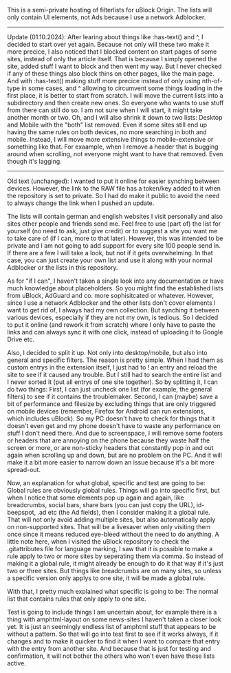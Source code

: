 This is a semi-private hosting of filterlists for uBlock Origin.
The lists will only contain UI elements, not Ads because I use a network Adblocker.

_____ 
Update (01.10.2024): After learing about things like :has-text() and ^, I decided to start over yet again. Because not only will these two make it more precice, I also noticed that I blocked content on start pages of some sites, instead of only the article itself. That is because I simply opened the site, added stuff I want to block and then went my way. But I never checked if any of these things also block thins on other pages, like the main page. And with :has-text() making stuff more precice instead of only using nth-of-type in some cases, and ^ allowing to circumvent some things loading in the first place, it is better to start from scratch. I will move the current lists into a subdirectory and then create new ones. So everyone who wants to use stuff from there can still do so. I am not sure when I will start, it might take another month or two.
Oh, and I will also shrink it down to two lists: Desktop and Mobile with the "both" list removed. Even if some sites still end up having the same rules on both devices, no more searching in both and mobile. Instead, I will move more extensive things to mobile-extensive or something like that. For exaample, when I remove a header that is bugging around when scrolling, not everyone might want to have that removed. Even though it's lagging.
_____

Old text (unchanged):
I wanted to put it online for easier synching between devices. However, the link to the RAW file has a token/key added to it when the repository is set to private. So I had do make it public to avoid the need to always change the link when I pushed an update.

The lists will contain german and english websites I visit personally and also sites other people and friends send me. Feel free to use (part of) the list for yourself (no need to ask, just give credit) or to suggest a site you want me to take care of (if I can, more to that later). However, this was intended to be private and I am not going to add support for every site 100 people send in. If there are a few I will take a look, but not if it gets overwhelming. In that case, you can just create your own list and use it along with your normal Adblocker or the lists in this repository.

As for "if I can", I haven't taken a single look into any documentation or have much knowledge about placeholders. So you might find the established lists from uBlock, AdGuard and co. more sophisitcated or whatever. However, since I use a network Adblocker and the other lists don't cover elements I want to get rid of, I always had my own collection. But synching it between various devices, especially if they are not my own, is tedious. So I decided to put it online (and rework it from scratch) where I only have to paste the links and can always sync it with one click, instead of uploading it to Google Drive etc.

Also, I decided to split it up. Not only into desktop/mobile, but also into general and specific filters. The reason is pretty simple. When I had them as custom entrys in the extension itself, I just had to ! an entry and reload the site to see if it caused any trouble. But I still had to search the entire list and I never sorted it (put all entrys of one site together). So by splitting it, I can do two things:
First, I can just uncheck one list (for example, the general filters) to see if it contains the troublemaker. Second, I can (maybe) save a bit of performance and filesize by excluding things that are only triggered on mobile devices (remember, Firefox for Android can run extensions, which includes uBlock). So my PC doesn't have to check for things that it doesn't even get and my phone doesn't have to waste any performance on stuff I don't need there. And due to screenspace, I will remove some footers or headers that are annoying on the phone because they waste half the screen or more, or are non-sticky headers that constantly pop in and out again when scrolling up and down, but are no problem on the PC. And it will make it a bit more easier to narrow down an issue because it's a bit more spread-out.


Now, an explanation for what global, specific and test are going to be:
Global rules are obviously global rules. Things will go into specific first, but when I notice that some elements pop up again and again, like breadcrumbs, social bars, share bars (you can just copy the URL), id-beepspot, .ad etc (the Ad fields), then I consider making it a global rule. That will not only avoid adding multiple sites, but also automatically apply on non-supported sites. That will be a livesaver when only visiting them once since it means reduced eye-bleed without the need to do anything.
A little note here, when I visited the uBlock repository to check the .gitattributes file for language marking, I saw that it is possible to make a rule apply to two or more sites by seperating them via comma. So instead of making it a global rule, it might already be enough to do it that way if it's just two or three sites. But things like breadcrumbs are on many sites, so unless a specific version only applys to one site, it will be made a global rule.

With that, I pretty much explained what specific is going to be: The normal list that contains rules that only apply to one site.

Test is going to include things I am uncertain about, for example there is a thing with amphtml-layout on some news-sites I haven't taken a closer look yet. It is just an seemingly endless list of amphtml stuff that appears to be without a pattern. So that will go into test first to see if it works always, if it changes and to make it quicker to find it when I want to compare that entry with the entry from another site.
And because that is just for testing and confirmation, it will not bother the others who won't even have these lists active.

